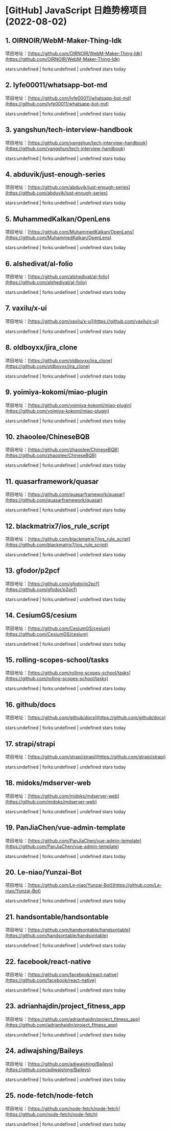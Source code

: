 # [GitHub] JavaScript 日趋势榜项目(2022-08-02)

## 1. OIRNOIR/WebM-Maker-Thing-Idk 

项目地址：[https://github.com/OIRNOIR/WebM-Maker-Thing-Idk](https://github.com/OIRNOIR/WebM-Maker-Thing-Idk)

stars:undefined | forks:undefined | undefined stars today 



## 2. lyfe00011/whatsapp-bot-md 

项目地址：[https://github.com/lyfe00011/whatsapp-bot-md](https://github.com/lyfe00011/whatsapp-bot-md)

stars:undefined | forks:undefined | undefined stars today 



## 3. yangshun/tech-interview-handbook 

项目地址：[https://github.com/yangshun/tech-interview-handbook](https://github.com/yangshun/tech-interview-handbook)

stars:undefined | forks:undefined | undefined stars today 



## 4. abduvik/just-enough-series 

项目地址：[https://github.com/abduvik/just-enough-series](https://github.com/abduvik/just-enough-series)

stars:undefined | forks:undefined | undefined stars today 



## 5. MuhammedKalkan/OpenLens 

项目地址：[https://github.com/MuhammedKalkan/OpenLens](https://github.com/MuhammedKalkan/OpenLens)

stars:undefined | forks:undefined | undefined stars today 



## 6. alshedivat/al-folio 

项目地址：[https://github.com/alshedivat/al-folio](https://github.com/alshedivat/al-folio)

stars:undefined | forks:undefined | undefined stars today 



## 7. vaxilu/x-ui 

项目地址：[https://github.com/vaxilu/x-ui](https://github.com/vaxilu/x-ui)

stars:undefined | forks:undefined | undefined stars today 



## 8. oldboyxx/jira_clone 

项目地址：[https://github.com/oldboyxx/jira_clone](https://github.com/oldboyxx/jira_clone)

stars:undefined | forks:undefined | undefined stars today 



## 9. yoimiya-kokomi/miao-plugin 

项目地址：[https://github.com/yoimiya-kokomi/miao-plugin](https://github.com/yoimiya-kokomi/miao-plugin)

stars:undefined | forks:undefined | undefined stars today 



## 10. zhaoolee/ChineseBQB 

项目地址：[https://github.com/zhaoolee/ChineseBQB](https://github.com/zhaoolee/ChineseBQB)

stars:undefined | forks:undefined | undefined stars today 



## 11. quasarframework/quasar 

项目地址：[https://github.com/quasarframework/quasar](https://github.com/quasarframework/quasar)

stars:undefined | forks:undefined | undefined stars today 



## 12. blackmatrix7/ios_rule_script 

项目地址：[https://github.com/blackmatrix7/ios_rule_script](https://github.com/blackmatrix7/ios_rule_script)

stars:undefined | forks:undefined | undefined stars today 



## 13. gfodor/p2pcf 

项目地址：[https://github.com/gfodor/p2pcf](https://github.com/gfodor/p2pcf)

stars:undefined | forks:undefined | undefined stars today 



## 14. CesiumGS/cesium 

项目地址：[https://github.com/CesiumGS/cesium](https://github.com/CesiumGS/cesium)

stars:undefined | forks:undefined | undefined stars today 



## 15. rolling-scopes-school/tasks 

项目地址：[https://github.com/rolling-scopes-school/tasks](https://github.com/rolling-scopes-school/tasks)

stars:undefined | forks:undefined | undefined stars today 



## 16. github/docs 

项目地址：[https://github.com/github/docs](https://github.com/github/docs)

stars:undefined | forks:undefined | undefined stars today 



## 17. strapi/strapi 

项目地址：[https://github.com/strapi/strapi](https://github.com/strapi/strapi)

stars:undefined | forks:undefined | undefined stars today 



## 18. midoks/mdserver-web 

项目地址：[https://github.com/midoks/mdserver-web](https://github.com/midoks/mdserver-web)

stars:undefined | forks:undefined | undefined stars today 



## 19. PanJiaChen/vue-admin-template 

项目地址：[https://github.com/PanJiaChen/vue-admin-template](https://github.com/PanJiaChen/vue-admin-template)

stars:undefined | forks:undefined | undefined stars today 



## 20. Le-niao/Yunzai-Bot 

项目地址：[https://github.com/Le-niao/Yunzai-Bot](https://github.com/Le-niao/Yunzai-Bot)

stars:undefined | forks:undefined | undefined stars today 



## 21. handsontable/handsontable 

项目地址：[https://github.com/handsontable/handsontable](https://github.com/handsontable/handsontable)

stars:undefined | forks:undefined | undefined stars today 



## 22. facebook/react-native 

项目地址：[https://github.com/facebook/react-native](https://github.com/facebook/react-native)

stars:undefined | forks:undefined | undefined stars today 



## 23. adrianhajdin/project_fitness_app 

项目地址：[https://github.com/adrianhajdin/project_fitness_app](https://github.com/adrianhajdin/project_fitness_app)

stars:undefined | forks:undefined | undefined stars today 



## 24. adiwajshing/Baileys 

项目地址：[https://github.com/adiwajshing/Baileys](https://github.com/adiwajshing/Baileys)

stars:undefined | forks:undefined | undefined stars today 



## 25. node-fetch/node-fetch 

项目地址：[https://github.com/node-fetch/node-fetch](https://github.com/node-fetch/node-fetch)

stars:undefined | forks:undefined | undefined stars today 



